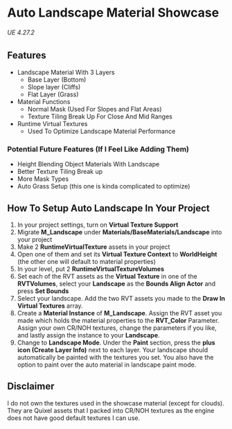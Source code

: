 # Auto Landscape Material Showcase
###### UE 4.27.2

## Features
- Landscape Material With 3 Layers
	- Base Layer (Bottom)
	- Slope layer (Cliffs)
	- Flat Layer (Grass)
- Material Functions
	- Normal Mask (Used For Slopes and Flat Areas)
	- Texture Tiling Break Up For Close And Mid Ranges
- Runtime Virtual Textures
	- Used To Optimize Landscape Material Performance

### Potential Future Features (If I Feel Like Adding Them)
- Height Blending Object Materials With Landscape
- Better Texture Tiling Break up
- More Mask Types
- Auto Grass Setup (this one is kinda complicated to optimize)

## How To Setup Auto Landscape In Your Project
1. In your project settings, turn on **Virtual Texture Support**
2.  Migrate **M_Landscape** under **Materials/BaseMaterials/Landscape** into your project
3. Make 2 **RuntimeVirtualTexture** assets in your project
4. Open one of them and set its **Virtual Texture Context** to **WorldHeight** (the other one will default to material properties)
5. In your level, put 2 **RuntimeVirtualTextureVolumes**
6. Set each of the RVT assets as the **Virtual Texture** in one of the **RVTVolumes**, select your **Landscape** as the **Bounds Align Actor** and press **Set Bounds**
7. Select your landscape.  Add the two RVT assets you made to the **Draw In Virtual Textures** array.
8. Create a **Material Instance** of **M_Landscape**. Assign the RVT asset you made which holds the material properties to the **RVT_Color** Parameter. Assign your own CR/NOH textures, change the parameters if you like, and lastly assign the instance to your **Landscape**.
9. Change to **Landscape Mode**. Under the **Paint** section, press the **plus icon (Create Layer Info)** next to each layer.
Your landscape should automatically be painted with the textures you set. You also have the option to paint over the auto material in landscape paint mode.


## Disclaimer
I do not own the textures used in the showcase material (except for clouds). They are Quixel assets that I packed into CR/NOH textures as the engine does not have good default textures I can use.